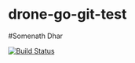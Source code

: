 # drone-go-git-test
#Somenath Dhar

[![Build Status](https://cloud.drone.io/api/badges/cyantarek/drone-go-git-test/status.svg)](https://cloud.drone.io/cyantarek/drone-go-git-test)
